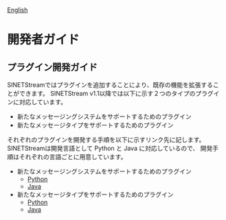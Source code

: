 <!--
Copyright (C) 2020 National Institute of Informatics

Licensed to the Apache Software Foundation (ASF) under one
or more contributor license agreements.  See the NOTICE file
distributed with this work for additional information
regarding copyright ownership.  The ASF licenses this file
to you under the Apache License, Version 2.0 (the
"License"); you may not use this file except in compliance
with the License.  You may obtain a copy of the License at

  http://www.apache.org/licenses/LICENSE-2.0

Unless required by applicable law or agreed to in writing,
software distributed under the License is distributed on an
"AS IS" BASIS, WITHOUT WARRANTIES OR CONDITIONS OF ANY
KIND, either express or implied.  See the License for the
specific language governing permissions and limitations
under the License.
--->

[English](https://translate.google.com/translate?hl=en&sl=ja&tl=en&u=https://nii-gakunin-cloud.github.io/sinetstream/docs/developer_guide/index.html "google translate")

# 開発者ガイド

## プラグイン開発ガイド

SINETStreamではプラグインを追加することにより、既存の機能を拡張することができます。
SINETStream v1.1以降では以下に示す２つのタイプのプラグインに対応しています。

* 新たなメッセージングシステムをサポートするためのプラグイン
* 新たなメッセージタイプをサポートするためのプラグイン

それぞれのプラグインを開発する手順を以下に示すリンク先に記します。
SINETStreamは開発言語として Python と Java に対応しているので、
開発手順はそれぞれの言語ごとに用意しています。

* 新たなメッセージングシステムをサポートするためのプラグイン
    * [Python](plugin_broker_python.md)
    * [Java](plugin_broker_java.md)
* 新たなメッセージタイプをサポートするためのプラグイン
    * [Python](plugin_value_type_python.md)
    * [Java](plugin_value_type_java.md)
